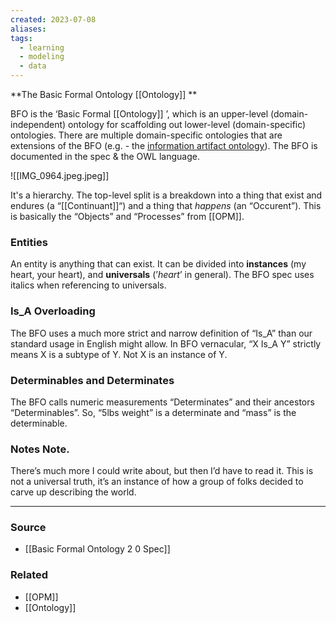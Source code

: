 ```yaml
---
created: 2023-07-08
aliases: 
tags:
  - learning
  - modeling
  - data
---
```

**The Basic Formal Ontology [[Ontology]] **

BFO is the ‘Basic Formal [[Ontology]] ’, which is an upper-level (domain-independent) ontology for scaffolding out lower-level (domain-specific) ontologies. There are multiple domain-specific ontologies that are extensions of the BFO (e.g. - the [information artifact ontology](https://github.com/information-artifact-ontology/IAO)). The BFO is documented in the spec & the OWL language.

![[IMG_0964.jpeg.jpeg]]

It's a hierarchy. The top-level split is a breakdown into a thing that exist and endures (a “[[Continuant]]“) and a thing that *happens* (an “Occurent”). This is basically the “Objects” and “Processes” from [[OPM]].

### Entities
An entity is anything that can exist. It can be divided into ******************instances****************** (my heart, your heart), and ********************universals******************** (’*heart*’ in general). The BFO spec uses italics when referencing to universals.

### Is_A Overloading
The BFO uses a much more strict and narrow definition of “Is_A” than our standard usage in English might allow. In BFO vernacular, “X Is_A Y” strictly means X is a subtype of Y. Not X is an instance of Y.

### Determinables and Determinates
The BFO calls numeric measurements “Determinates” and their ancestors “Determinables”. So, “5lbs weight” is a determinate and “mass” is the determinable.

### Notes Note.
There’s much more I could write about, but then I’d have to read it. This is not a universal truth, it’s an instance of how a group of folks decided to carve up describing the world.

****
### Source
- [[Basic Formal Ontology 2 0 Spec]]

### Related
- [[OPM]] 
- [[Ontology]]